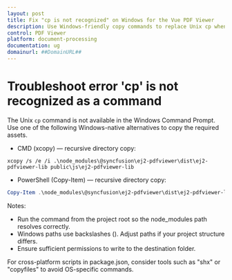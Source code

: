```yaml
---
layout: post
title: Fix "cp is not recognized" on Windows for the Vue PDF Viewer
description: Use Windows-friendly copy commands to replace Unix cp when copying ej2-pdfviewer-lib assets for the Vue PDF Viewer—examples for CMD (xcopy) and PowerShell (Copy-Item).
control: PDF Viewer
platform: document-processing
documentation: ug
domainurl: ##DomainURL##
---
```


# Troubleshoot error 'cp' is not recognized as a command

The Unix `cp` command is not available in the Windows Command Prompt. Use one of the following Windows-native alternatives to copy the required assets.

- CMD (xcopy) — recursive directory copy:

```batch
xcopy /s /e /i .\node_modules\@syncfusion\ej2-pdfviewer\dist\ej2-pdfviewer-lib public\js\ej2-pdfviewer-lib
```

- PowerShell (Copy-Item) — recursive directory copy:

```powershell
Copy-Item .\node_modules\@syncfusion\ej2-pdfviewer\dist\ej2-pdfviewer-lib -Destination .\src\ej2-pdfviewer-lib -Recurse -Force
```

Notes:
- Run the command from the project root so the node_modules path resolves correctly.
- Windows paths use backslashes (\). Adjust paths if your project structure differs.
- Ensure sufficient permissions to write to the destination folder.

For cross-platform scripts in package.json, consider tools such as "shx" or "copyfiles" to avoid OS-specific commands.